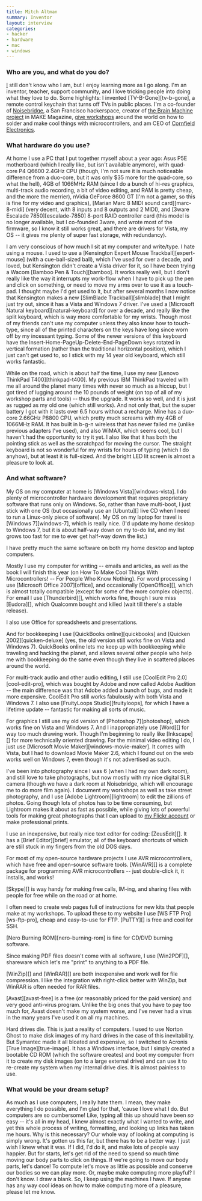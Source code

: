 ```yaml
---
title: Mitch Altman
summary: Inventor
layout: interview
categories:
- hacker
- hardware
- mac
- windows
---
```


### Who are you, and what do you do?

[I](http://en.wikipedia.org/wiki/Mitch_Altman "Mitch's Wikipedia entry.") still don't know who I am, but I enjoy learning more as I go along. I'm an inventor, teacher, support community, and I love tricking people into doing what they love to do. Some highlights: I invented [TV-B-Gone][tv-b-gone], a remote control keychain that turns off TVs in public places. I'm a co-founder of [Noisebridge](https://www.noisebridge.net/ "The hackerspace in SF."), a San Francisco hackerspace, creator of [the Brain Machine project](http://makezine.com/10/brainwave/ "A sound and light device.") in MAKE Magazine, [give workshops](http://www.nycresistor.com/2010/01/15/mitch-altmans-electronics-workshop-129-8pm/ "A writeup on Mitch's workshop.") around the world on how to solder and make cool things with microcontrollers, and am CEO of [Cornfield Electronics](http://www.cornfieldelectronics.com "Mitch's electronics company.").

### What hardware do you use?

At home I use a PC that I put together myself about a year ago: Asus P5E motherboard (which I really like, but isn't available anymore), with quad-core P4 Q6600 2.4GHz CPU (though, I'm not sure it is much noticeable difference from a duo-core, but it was only $35 more for the quad-core, so what the hell), 4GB of 1066MHz RAM (since I do a bunch of hi-res graphics, multi-track audio recording, a bit of video editing, and RAM is pretty cheap, and the more the merrier), nVidia GeForce 8600 GT (I'm not a gamer, so this is fine for my video and graphics), [Marian Marc 8 MIDI sound card][marc-8-midi] (very decent, with 8 inputs and 8 outputs and 2 MIDI), and [3ware Escalade 7850][escalade-7850] 8-port RAID controller card (this model is no longer available, but I co-founded 3ware, and wrote most of the firmware, so I know it still works great, and there are drivers for Vista, my OS -- it gives me plenty of super fast storage, with redundancy).

I am very conscious of how much I sit at my computer and write/type. I hate using a mouse. I used to use a [Kensington Expert Mouse Trackball][expert-mouse] (with a cue-ball-sized ball), which I've used for over a decade, and loved, but Kensington didn't create a Vista driver for it, so I have been trying a Wacom [Bamboo Pen & Touch][bamboo]. It works really well, but I don't really like the way it interrupts my work-flow when I have to pick up the pen and click on something, or need to move my arms over to use it as a touch-pad. I thought maybe I'd get used to it, but after several months I now notice that Kensington makes a new [SlimBlade Trackball][slimblade] that I might just try out, since it has a Vista and Windows 7 driver. I've used a [Microsoft Natural keyboard][natural-keyboard] for over a decade, and really like the split keyboard, which is way more comfortable for my wrists. Though most of my friends can't use my computer unless they also know how to touch-type, since all of the printed characters on the keys have long since worn off by my incessant typing. Some of the newer versions of this keyboard have the Insert-Home-PageUp-Delete-End-PageDown keys rotated in vertical formation (rather than the traditional horizontal position), which I just can't get used to, so I stick with my 14 year old keyboard, which still works fantastic.

While on the road, which is about half the time, I use my new [Lenovo ThinkPad T400][thinkpad-t400]. My previous IBM ThinkPad traveled with me all around the planet many times with never so much as a hiccup, but I got tired of lugging around the 10 pounds of weight (on top of all of my workshop parts and tools) -- thus the upgrade. It works so well, and it is just as rugged as my old one (which still works). And not only that, but the super battery I got with it lasts over 6.5 hours without a recharge. Mine has a duo-core 2.66GHz P8800 CPU, which pretty much screams with my 4GB of 1066MHz RAM. It has built in b-g-n wireless that has never failed me (unlike previous adapters I've used), and also WiMAX, which seems cool, but I haven't had the opportunity to try it yet. I also like that it has both the pointing stick as well as the scratchpad for moving the cursor. The straight keyboard is not so wonderful for my wrists for hours of typing (which I do anyhow), but at least it is full-sized. And the bright LED lit screen is almost a pleasure to look at.

### And what software?

My OS on my computer at home is [Windows Vista][windows-vista]. I do plenty of microcontroller hardware development that requires proprietary software that runs only on Windows. So, rather than have multi-boot, I just stick with one OS (but occasionally use an [Ubuntu][] live CD when I need to run a Linux-only piece of software). My OS on my laptop for travel is [Windows 7][windows-7], which is really nice. (I'd update my home desktop to Windows 7, but it is about half-way down on my to-do list, and my list grows too fast for me to ever get half-way down the list.)

I have pretty much the same software on both my home desktop and laptop computers.

Mostly I use my computer for writing -- emails and articles, as well as the book I will finish this year (on How To Make Cool Things With Microcontrollers! -- For People Who Know Nothing). For word processing I use [Microsoft Office 2007][office], and occasionally [OpenOffice][], which is almost totally compatible (except for some of the more complex objects). For email I use [Thunderbird][], which works fine, though I sure miss [Eudora][], which Qualcomm bought and killed (wait till there's a stable release).

I also use Office for spreadsheets and presentations.

And for bookkeeping I use [QuickBooks online][quickbooks] and [Quicken 2002][quicken-deluxe] (yes, the old version still works fine on Vista and Windows 7). QuickBooks online lets me keep up with bookkeeping while traveling and hacking the planet, and allows several other people who help me with bookkeeping do the same even though they live in scattered places around the world.

For multi-track audio and other audio editing, I still use [CoolEdit Pro 2.0][cool-edit-pro], which was bought by Adobe and now called Adobe Audition -- the main difference was that Adobe added a bunch of bugs, and made it more expensive. CoolEdit Pro still works fabulously with both Vista and Windows 7. I also use [FruityLoops Studio][fruityloops], for which I have a lifetime update -- fantastic for making all sorts of music.

For graphics I still use my old version of [Photoshop 7][photoshop], which works fine on Vista and Windows 7. And I inappropriately use [Word][] for way too much drawing work. Though I'm beginning to really like [Inkscape][] for more technically oriented drawing. For the minimal video editing I do, I just use [Microsoft Movie Maker][windows-movie-maker]. It comes with Vista, but I had to download Movie Maker 2.6, which I found out on the web works well on Windows 7, even though it's not advertised as such.

I've been into photography since I was 6 (when I had my own dark room), and still love to take photographs, but now mostly with my nice digital SLR camera (though we have a dark room at Noisebridge, which will encourage me to do more film again). I document my workshops as well as take street photography, and I use [Adobe Lightroom][lightroom] to edit the zillions of photos. Going though lots of photos has to be time consuming, but Lightroom makes it about as fast as possible, while giving lots of powerful tools for making great photographs that I can upload to [my Flickr account](http://www.flickr.com/photos/maltman23 "Mitch's Flickr account.") or make professional prints.

I use an inexpensive, but really nice text editor for coding: [ZeusEdit][]. It has a [Brief Editor][brief] emulator, all of the keyboard shortcuts of which are still stuck in my fingers from the old DOS days.

For most of my open-source hardware projects I use AVR microcontrollers, which have free and open-source software tools. [WinAVR][] is a complete package for programming AVR microcontrollers -- just double-click it, it installs, and works!

[Skype][] is way handy for making free calls, IM-ing, and sharing files with people for free while on the road or at home.

I often need to create web pages full of instructions for new kits that people make at my workshops. To upload these to my website I use [WS FTP Pro][ws-ftp-pro], cheap and easy-to-use for FTP. [PuTTY][] is free and cool for SSH.

[Nero Burning ROM][nero-burning-rom] is fine for CD/DVD burning software.

Since making PDF files doesn't come with all software, I use [Win2PDF][], shareware which let's me "print" to anything to a PDF file.

[WinZip][] and [WinRAR][] are both inexpensive and work well for file compression. I like the integration with right-click better with WinZip, but WinRAR is often needed for RAR files.

[Avast][avast-free] is a free (or reasonably priced for the paid version) and very good anti-virus program. Unlike the big ones that you have to pay too much for, Avast doesn't make my system worse, and I've never had a virus in the many years I've used it on all my machines.

Hard drives die. This is just a reality of computers. I used to use Norton Ghost to make disk images of my hard drives in the case of this inevitability. But Symantec made it all bloated and expensive, so I switched to Acronis [True Image][true-image]. It has a Windows interface, but I simply created a bootable CD ROM (which the software creates) and boot my computer from it to create my disk images (on to a large external drive) and can use it to re-create my system when my internal drive dies. It is almost painless to use.

### What would be your dream setup?

As much as I use computers, I really hate them. I mean, they make everything I do possible, and I'm glad for that, 'cause I love what I do. But computers are so cumbersome! Like, typing all this up should have been *so* easy -- it's all in my head, I knew almost exactly what I wanted to write, and yet this whole process of writing, formatting, and looking up links has taken me hours. Why is this necessary? Our whole way of looking at computing is simply wrong. It's gotten us this far, but there has to be a better way. I just wish I knew what it was. If I did, I'd do it, and make lots of people way happier. But for starts, let's get rid of the need to spend so much time moving our body parts to click on things. If we're going to move our body parts, let's dance! To compute let's move as little as possible and conserve our bodies so we can play more. Or, maybe make computing more playful? I don't know. I draw a blank. So, I keep using the machines I have. If anyone has any way cool ideas on how to make computing more of a pleasure, please let me know.